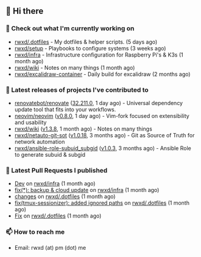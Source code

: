 ## 👋 Hi there

### 👷 Check out what I'm currently working on


- [rwxd/.dotfiles](https://github.com/rwxd/.dotfiles) - My dotfiles &amp; helper scripts. (5 days ago)
- [rwxd/setup](https://github.com/rwxd/setup) - Playbooks to configure systems (3 weeks ago)
- [rwxd/infra](https://github.com/rwxd/infra) - Infrastructure configuration for Raspberry Pi&#39;s &amp; K3s (1 month ago)
- [rwxd/wiki](https://github.com/rwxd/wiki) - Notes on many things (1 month ago)
- [rwxd/excalidraw-container](https://github.com/rwxd/excalidraw-container) - Daily build for excalidraw (2 months ago)

### 🔭 Latest releases of projects I've contributed to


- [renovatebot/renovate](https://github.com/renovatebot/renovate) ([32.211.0](https://github.com/renovatebot/renovate/releases/tag/32.211.0), 1 day ago) - Universal dependency update tool that fits into your workflows.
- [neovim/neovim](https://github.com/neovim/neovim) ([v0.8.0](https://github.com/neovim/neovim/releases/tag/v0.8.0), 1 day ago) - Vim-fork focused on extensibility and usability
- [rwxd/wiki](https://github.com/rwxd/wiki) ([v1.3.8](https://github.com/rwxd/wiki/releases/tag/v1.3.8), 1 month ago) - Notes on many things
- [rwxd/netauto-git-sot](https://github.com/rwxd/netauto-git-sot) ([v1.0.18](https://github.com/rwxd/netauto-git-sot/releases/tag/v1.0.18), 3 months ago) - Git as Source of Truth for network automation
- [rwxd/ansible-role-subuid_subgid](https://github.com/rwxd/ansible-role-subuid_subgid) ([v1.0.3](https://github.com/rwxd/ansible-role-subuid_subgid/releases/tag/v1.0.3), 3 months ago) - Ansible Role to generate subuid &amp; subgid

### 🔨 Latest Pull Requests I published


- [Dev](https://github.com/rwxd/infra/pull/65) on [rwxd/infra](https://github.com/rwxd/infra) (1 month ago)
- [fix(*): backup &amp; cloud update](https://github.com/rwxd/infra/pull/64) on [rwxd/infra](https://github.com/rwxd/infra) (1 month ago)
- [changes](https://github.com/rwxd/.dotfiles/pull/38) on [rwxd/.dotfiles](https://github.com/rwxd/.dotfiles) (1 month ago)
- [fix(tmux-sessionizer): added ignored paths](https://github.com/rwxd/.dotfiles/pull/37) on [rwxd/.dotfiles](https://github.com/rwxd/.dotfiles) (1 month ago)
- [Fix](https://github.com/rwxd/.dotfiles/pull/36) on [rwxd/.dotfiles](https://github.com/rwxd/.dotfiles) (1 month ago)

### 📫 How to reach me

- Email: rwxd (at) pm (dot) me
